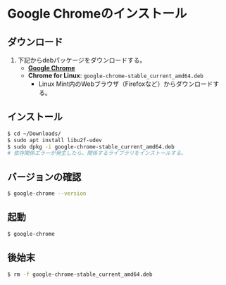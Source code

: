 # Google Chromeのインストール

## ダウンロード
1. 下記からdebパッケージをダウンロードする。
   - **[Google Chrome](https://www.google.com/intl/ja/chrome/)**
   - **Chrome for Linux**: `google-chrome-stable_current_amd64.deb`
     - Linux Mint内のWebブラウザ（Firefoxなど）からダウンロードする。

## インストール
```bash
$ cd ~/Downloads/
$ sudo apt install libu2f-udev
$ sudo dpkg -i google-chrome-stable_current_amd64.deb
# 依存関係エラーが発生したら、関係するライブラリをインストールする。
```

## バージョンの確認
```bash
$ google-chrome --version
```

## 起動
```bash
$ google-chrome
```

## 後始末
```bash
$ rm -f google-chrome-stable_current_amd64.deb
```
